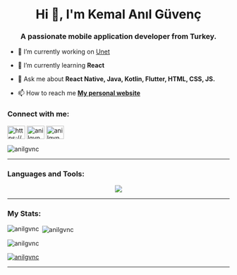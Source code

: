 <h1 align="center">Hi 👋, I'm Kemal Anıl Güvenç</h1>
<h3 align="center">A passionate mobile application developer from Turkey.</h3>


- 🔭 I’m currently working on [Unet](https://github.com/Unet-Your-Network)

- 🌱 I’m currently learning **React**

- 💬 Ask me about **React Native, Java, Kotlin, Flutter, HTML, CSS, JS.**

- 📫 How to reach me **[My personal website](https://green-wave-0ee2a0b03.4.azurestaticapps.net/)**

<h3 align="left">Connect with me:</h3>
<p align="left">
<a href="https://www.linkedin.com/in/kemal-an%c4%b1l-g%c3%bcven%c3%a7/" target="blank"><img align="center" src="https://raw.githubusercontent.com/rahuldkjain/github-profile-readme-generator/master/src/images/icons/Social/linked-in-alt.svg" alt="https://www.linkedin.com/in/kemal-an%c4%b1l-g%c3%bcven%c3%a7/" height="30" width="40" /></a>
<a href="https://stackoverflow.com/users/22662866/anilgvnc" target="blank"><img align="center" src="https://raw.githubusercontent.com/rahuldkjain/github-profile-readme-generator/master/src/images/icons/Social/stack-overflow.svg" alt="anilgvnc" height="30" width="40" /></a>
<a href="https://www.hackerrank.com/anilgvnc?hr_r=1" target="blank"><img align="center" src="https://raw.githubusercontent.com/rahuldkjain/github-profile-readme-generator/master/src/images/icons/Social/hackerrank.svg" alt="anilgvnc" height="30" width="40" /></a>
</p>
<p align="left"> <img src="https://komarev.com/ghpvc/?username=anilgvnc&label=Profile%20views&color=0e75b6&style=flat" alt="anilgvnc" /> </p>

---

<h3 align="left">Languages and Tools:</h3>
<p align="center">
  <a href="https://github.com/Anilgvnc?tab=repositories">
    <img src="https://skillicons.dev/icons?i=react,js,html,css,cs,java,kotlin" />
  </a>
</p>

---
<h3 align="left">My Stats:</h3>
<p><img align="left" src="https://github-readme-stats.vercel.app/api/top-langs?username=anilgvnc&show_icons=true&theme=dark&title_color=ff813f&bg_color=000000&locale=en&layout=compact" alt="anilgvnc" /></p>

<p>&nbsp;<img align="center" src="https://github-readme-stats.vercel.app/api?username=anilgvnc&show_icons=true&theme=dark&title_color=ff813f&bg_color=000000&locale=en" alt="anilgvnc" /></p>

<p><img align="center" src="https://github-readme-streak-stats.herokuapp.com/?user=anilgvnc&theme=dark" alt="anilgvnc" /></p>

<p align="left"> <a href="https://github.com/ryo-ma/github-profile-trophy"><img src="https://github-profile-trophy.vercel.app/?username=anilgvnc" alt="anilgvnc" /></a> </p>

---
